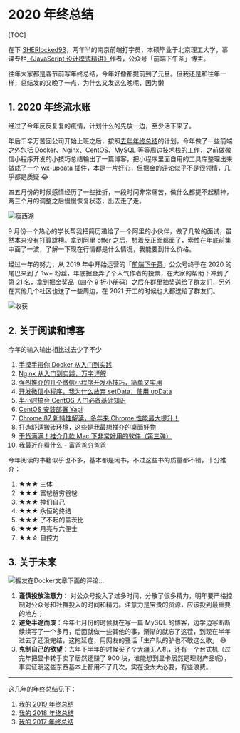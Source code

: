 # 2020 年终总结

[TOC]

在下 [SHERlocked93](https://github.com/SHERlocked93/blog)，两年半的南京前端打字员，本硕毕业于北京理工大学，慕课专栏[《JavaScript 设计模式精讲》](https://www.imooc.com/read/38)作者，公众号「前端下午茶」博主。

往年大家都是春节前写年终总结，今年好像都提前到了元旦。但我还是和往年一样，总结发的又晚了一点，为什么又发这么晚呢，因为懒

## 1. 2020 年终流水账

经过了今年反反复复的疫情，计划什么的先放一边，至少活下来了。

年后千辛万苦回公司开始上班之后，按照[去年年终总结](https://juejin.cn/post/6844904072458289166#heading-4)的计划，今年做了一些前端之外包括 Docker、Nginx、CentOS、MySQL 等等周边技术栈的工作，之前做微信小程序开发的小技巧总结输出了一篇博客，把小程序里面自用的工具库整理出来做成了一个 [wx-updata 插件](https://github.com/SHERlocked93/wx-updata)，本是一片好心，但掘金的评论似乎不是很领情，几乎都是质疑 😂 

四五月份的时候感情经历了一些挫折，一段时间非常痛苦，做什么都提不起精神，两三个月的调整之后慢慢恢复状态，出去走了走。

![瘦西湖](https://cdn.jsdelivr.net/gh/SHERlocked93/pic@master/upic/%E7%98%A6%E8%A5%BF%E6%B9%96-26-20210328-gcyyyn.jpg)

9 月份一个热心的学长帮我把简历递给了一个阿里的小伙伴，做了几轮的面试，虽然本来没有打算跳槽。拿到阿里 offer 之后，想着反正面都面了，索性在年底前集中面了一波，了解一下现在行情都是什么情况，我能要到什么价格。

经过一年的努力，从 2019 年中开始运营的「[前端下午茶](https://image-static.segmentfault.com/274/490/2744909290-311727a744d14c3b_articlex)」公众号终于在 2020 的尾巴来到了 1w+ 粉丝，年底掘金弄了个人气作者的投票，在大家的帮助下冲到了第 21 名，拿到掘金奖品（四个 9 折小册码）之后在群里抽奖送给了群友们，另外在其他几个社区也送了一些周边，在 2021 开工的时候也大都送给了群友们。

![收获](https://cdn.jsdelivr.net/gh/SHERlocked93/pic@master/upic/IMG_0638-20210328-YRz3pu.JPEG)

## 2. 关于阅读和博客

今年的输入输出相比过去少了不少

1. [手摸手带你 Docker 从入门到实践](https://juejin.cn/post/6875323565479034894)
2. [Nginx 从入门到实践，万字详解](https://juejin.cn/post/6844904144235413512)
3. [强烈推介的几个微信小程序开发小技巧，简单又实用](https://segmentfault.com/a/1190000023748392)
4. [开发微信小程序，我为什么放弃 setData，使用 upData](https://juejin.cn/post/6854573214992072717)
5. [半小时搞会 CentOS 入门必备基础知识](https://juejin.cn/post/6844904080972709901)
6. [CentOS 安装部署 Yapi](https://juejin.cn/post/6844904147381125127)
7. [Chrome 87 新特性解读，多年来 Chrome 性能最大提升！](https://juejin.cn/post/6896451677063544846)
8. [打造舒适搬砖环境，这些是我最想推介的桌面好物](https://juejin.cn/post/6844904193828880391)
9. [干货满满！推介几款 Mac 下非常好用的软件（第三弹）](https://juejin.cn/post/6903689654797598728)
10. [我最近在看什么 - 富爸爸穷爸爸](https://juejin.cn/post/6910778442489430023)


今年阅读的书籍似乎也不多，基本都是闲书，不过这些书的质量都不错，十分推介：

1. ★★★ 三体
2. ★★★ 富爸爸穷爸爸 
3. ★★★ 神们自己 
4. ★★★ 永恒的终结
5. ★★★ 了不起的盖茨比
6. ★★★ 月亮与六便士
7. ★★☆ 自控力

## 3. 关于未来

![掘友在Docker文章下面的评论...](https://cdn.jsdelivr.net/gh/SHERlocked93/pic@master/upic/9JLqtH-20210328-xXyKHa-20210328-j0n9Zf.png)

1. **谨慎投放注意力**： 对公众号投入了过多时间，分散了很多精力，明年要严格控制对公众号和社群投入的时间和精力。注意力是宝贵的资源，应该投到最重要的地方；
2. **避免半途而废**：今年七月份的时候就在写一篇 MySQL 的博客，边学边写断断续续写了一个多月，后面就做一些其他的事，渐渐的就忘了这茬，到现在半年过去了还没完结，这拖延症，用网友的骚话「生产队的驴也不敢这么歇」 😅
3. **克制自己的欲望**：去年下半年的时候买了个大疆无人机，还有一个台式机（过完年把显卡转手卖了居然还赚了 900 块，谁能想到显卡居然是理财产品呢），事实证明这些东西基本上都用不了几次，实在没太大必要，有些浪费。

---

这几年的年终总结见下：

1.  [我的 2019 年终总结](https://juejin.im/post/6844904072458289166)
2.  [我的 2018 年终总结](https://juejin.im/post/6844903767045832712)
3.  [我的 2017 年终总结](https://segmentfault.com/a/1190000013289875)
